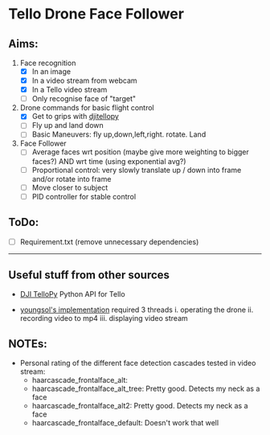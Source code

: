 # Tello Drone Face Follower

## Aims:

1. Face recognition
    - [x] In an image
    - [x] In a video stream from webcam
    - [x] In a Tello video stream
    - [ ] Only recognise face of "target"

2. Drone commands for basic flight control
    - [x] Get to grips with [djitellopy](https://github.com/damiafuentes/DJITelloPy)
    - [ ] Fly up and land down
    - [ ] Basic Maneuvers: fly up,down,left,right. rotate. Land

3. Face Follower
    - [ ] Average faces wrt position (maybe give more weighting to bigger faces?) AND wrt time (using exponential avg?)
    - [ ] Proportional control: very slowly translate up / down into frame and/or rotate into frame
    - [ ] Move closer to subject
    - [ ] PID controller for stable control

## ToDo:
- [ ] Requirement.txt (remove unnecessary dependencies)

---
## Useful stuff from other sources

- [DJI TelloPy](https://github.com/damiafuentes/DJITelloPy) Python API for Tello

- [youngsol's implementation](https://github.com/youngsoul/tello-sandbox) required 3 threads
    i. operating the drone
    ii. recording video to mp4
    iii. displaying video stream

## NOTEs:
- Personal rating of the different face detection cascades tested in video stream:
    - haarcascade_frontalface_alt: 
    - haarcascade_frontalface_alt_tree: Pretty good. Detects my neck as a face
    - haarcascade_frontalface_alt2: Pretty good. Detects my neck as a face
    - haarcascade_frontalface_default: Doesn't work that well